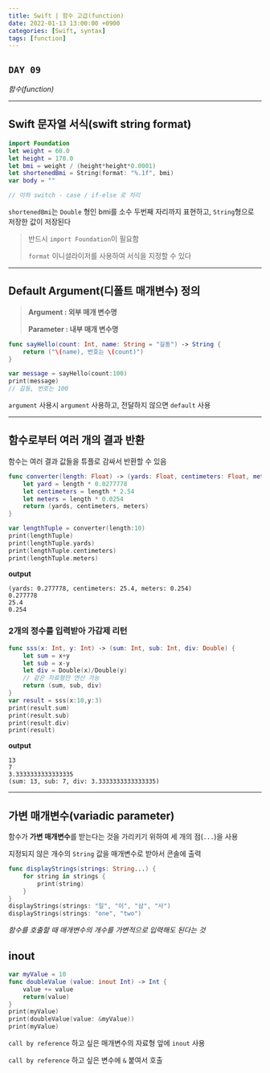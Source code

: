 ```yaml
---
title: Swift | 함수 고급(function)
date: 2022-01-13 13:00:00 +0900
categories: [Swift, syntax]
tags: [function]
---
```


## `DAY 09`

*함수(function)*

---

## Swift 문자열 서식(swift string format)

```swift
import Foundation
let weight = 60.0
let height = 170.0
let bmi = weight / (height*height*0.0001)
let shortenedBmi = String(format: "%.1f", bmi)
var body = ""

// 이하 switch - case / if-else 로 처리
```
`shortenedBmi`는 `Double` 형인 bmi를 소수 두번째 자리까지 표현하고, `String`형으로 저장한 값이 저장된다

> 반드시 `import Foundation`이 필요함
>
> `format` 이니셜라이저를 사용하여 서식을 지정할 수 있다

---

## Default Argument(디폴트 매개변수) 정의

> **Argument : 외부 매개 변수명**
> 
> **Parameter : 내부 매개 변수명**

```swift
func sayHello(count: Int, name: String = "길동") -> String {
    return ("\(name), 번호는 \(count)")
}

var message = sayHello(count:100)
print(message)
// 길동, 번호는 100
```

`argument` 사용시 `argument` 사용하고, 전달하지 않으면 `default` 사용

---

## 함수로부터 여러 개의 결과 반환

함수는 여러 결과 값들을 튜플로 감싸서 반환할 수 있음

```swift
func converter(length: Float) -> (yards: Float, centimeters: Float, meter: Float) {
    let yard = length * 0.0277778
    let centimeters = length * 2.54
    let meters = length * 0.0254
    return (yards, centimeters, meters)
}

var lengthTuple = converter(length:10)
print(lengthTuple)
print(lengthTuple.yards)
print(lengthTuple.centimeters)
print(lengthTuple.meters)
```

**output**

```
(yards: 0.277778, centimeters: 25.4, meters: 0.254)
0.277778
25.4
0.254
```

### 2개의 정수를 입력받아 가감제 리턴

```swift
func sss(x: Int, y: Int) -> (sum: Int, sub: Int, div: Double) {
    let sum = x+y
    let sub = x-y
    let div = Double(x)/Double(y)
    // 같은 자료형만 연산 가능
    return (sum, sub, div)
} 
var result = sss(x:10,y:3)
print(result.sum)
print(result.sub)
print(result.div)
print(result)
```

**output**

```
13
7
3.3333333333333335
(sum: 13, sub: 7, div: 3.3333333333333335)
```

---

## 가변 매개변수(variadic parameter)

함수가 **가변 매개변수**를 받는다는 것을 가리키기 위하여 세 개의 점(`...`)을 사용

지정되지 않은 개수의 `String` 값을 매개변수로 받아서 콘솔에 출력

```swift
func displayStrings(strings: String...) {
    for string in strings {
        print(string)
    }
}
displayStrings(strings: "일", "이", "삼", "사")
displayStrings(strings: "one", "two")
```

*함수를 호출할 때 매개변수의 개수를 가변적으로 입력해도 된다는 것*

## inout

```swift
var myValue = 10
func doubleValue (value: inout Int) -> Int {
    value += value
    return(value)
}
print(myValue)
print(doubleValue(value: &myValue))
print(myValue)
```

`call by reference` 하고 싶은 매개변수의 자료형 앞에 `inout` 사용

`call by reference` 하고 싶은 변수에 `&` 붙여서 호출